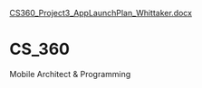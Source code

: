 [CS360_Project3_AppLaunchPlan_Whittaker.docx](https://github.com/ShawnWhittaker/CS_360/files/7026229/CS360_Project3_AppLaunchPlan_Whittaker.docx)
# CS_360
Mobile Architect &amp; Programming
